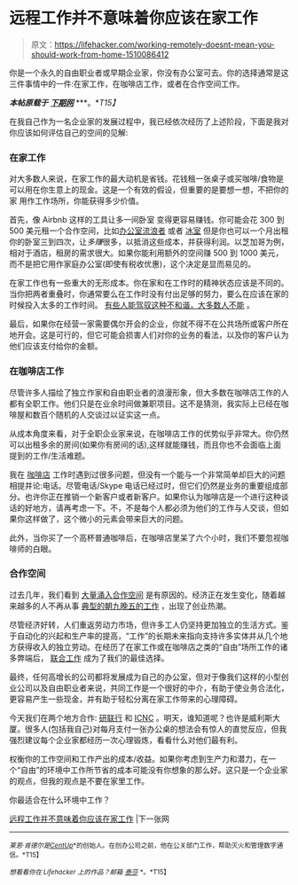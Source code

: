 # 远程工作并不意味着你应该在家工作

> 原文：<https://lifehacker.com/working-remotely-doesnt-mean-you-should-work-from-home-1510086412>

你是一个永久的自由职业者或早期企业家，你没有办公室可去。你的选择通常是这三件事情中的一件:在家工作，在咖啡店工作，或者在合作空间工作。



***本帖原载于*** [***下期网***](http://thenextweb.com/entrepreneur/2014/01/23/working-remotely-doesnt-mean-work-home/#!txqga) ***。**T15】*

在我自己作为一名企业家的发展过程中，我已经依次经历了上述阶段，下面是我对你应该如何评估自己的空间的见解:

### 在家工作

对大多数人来说，在家工作的最大动机是省钱。花钱租一张桌子或买咖啡/食物是可以用在你生意上的现金。这是一个有效的假设，但重要的是要想一想，不把你的家 用作工作场所，你能获得多少价值。

首先，像 Airbnb 这样的工具让多一间卧室 变得更容易赚钱。你可能会花 300 到 500 美元租一个合作空间，比如[办公室流浪者](http://officenomads.com/) 或者 [冰室](http://www.icehousenola.com/) 但是你也可以一个月出租你的卧室三到四次，让*多赚*很多，以抵消这些成本，并获得利润。以芝加哥为例，相对于酒店，租房的需求很大。如果你能利用额外的空间赚 500 到 1000 美元，而不是把它用作家庭办公室(即使有税收优惠)，这个决定是显而易见的。

在家工作也有一些重大的无形成本。你在家和在工作时的精神状态应该是不同的。当你把两者重叠时，你通常要么在工作时没有付出足够的努力，要么在应该在家的时候投入太多的工作时间。 [有些人能驾驭这种不和谐，大多数人不能](http://thenextweb.com/entrepreneur/2013/11/15/dont-check-facebook-6-p-m/) 。

最后，如果你在经营一家需要偶尔开会的企业，你就不得不在公共场所或客户所在地开会。这是可行的，但它可能会损害人们对你的业务的看法，以及你的客户认为他们应该支付给你的金额。

### 在咖啡店工作

尽管许多人描绘了独立作家和自由职业者的浪漫形象，但大多数在咖啡店工作的人都有全职工作。他们只是在业余时间做兼职项目。这不是猜测，我实际上已经在咖啡屋和数百个随机的人交谈过以证实这一点。

从成本角度来看，对于全职企业家来说，在咖啡店工作的优势似乎非常大。你仍然可以出租多余的房间(如果你有房间的话),这样就能赚钱，而且你也不会面临上面提到的工作/生活难题。

我在 [咖啡店](https://lifehacker.com/basic-etiquette-for-working-in-a-coffee-shop-5842162) 工作时遇到过很多问题，但没有一个能与一个非常简单却巨大的问题相提并论:电话。尽管电话/Skype 电话已经过时，但它们仍然是业务的重要组成部分。也许你正在推销一个新客户或者新客户。如果你认为咖啡店是一个进行这种谈话的好地方，请再考虑一下。不，不是每个人都必须为他们的工作与人交谈，但如果你这样做了，这个微小的元素会带来巨大的问题。

此外，当你买了一个高杯普通咖啡后，在咖啡店里呆了六个小时，我们不要忽视咖啡师的白眼。

### 合作空间

过去几年，我们看到 [大量涌入合作空间](http://www.deskmag.com/en/1st-results-of-the-3rd-global-coworking-survey-2012) 是有原因的。经济正在发生变化，随着越来越多的人不再从事 [典型的朝九晚五的工作](http://thenextweb.com/entrepreneur/2013/10/17/traditional-work-hours-myth-companies-ditch-9-5-standard/) ，出现了创业热潮。

尽管经济好转，人们重返劳动力市场，但许多工人仍坚持更加独立的生活方式。鉴于自动化的兴起和生产率的提高，“工作”的长期未来指向支持许多实体并从几个地方获得收入的独立劳动。在经历了在家工作或在咖啡店之类的“自由”场所工作的诸多弊端后， [联合工作](https://lifehacker.com/the-coworking-directory-wiki-helps-find-a-coworking-cen-5813667) 成为了我们的最佳选择。

最终，任何高增长的公司都将发展成为自己的办公室，但对于像我们这样的小型创业公司以及自由职业者来说，共同工作是一个很好的中介，有助于使业务合法化，更容易产生一些现金，并有助于轻松分离在家工作带来的心理障碍。

今天我们在两个地方合作: [研联行](http://grindspaces.com/) 和 [ICNC](http://www.industrialcouncil.com/) 。明天，谁知道呢？也许是威利斯大厦。很多人(包括我自己)对每月支付一张办公桌的想法会有惊人的直觉反应，但我强烈建议每个企业家都经历一次心理锻炼，看看什么对他们最有利。

权衡你的工作空间和工作产出的成本/收益。如果你考虑到生产力和潜力，在一个“自由”的环境中工作所节省的成本可能没有你想象的那么好。这只是一个企业家的观点，但我的观点是不要在家里工作。

你最适合在什么环境中工作？

[远程工作并不意味着你应该在家工作](http://thenextweb.com/entrepreneur/2014/01/23/working-remotely-doesnt-mean-work-home/#!txqga) |下一张网

* * *

<small>*莱恩·肯德尔是*</small>[*<small>CentUp</small>*](https://www.centup.org/)<small>*的创始人。在创办公司之前，他在公关部门工作，帮助灭火和管理数字通信。*T15】</small>

<small>*想看看你在 Lifehacker 上的作品？邮箱*</small> [<small>*泰莎*</small>](https://mail.google.com/mail/?view=cm&fs=1&tf=1&to=tessa@lifehacker.com) <small>*。*T15】</small>